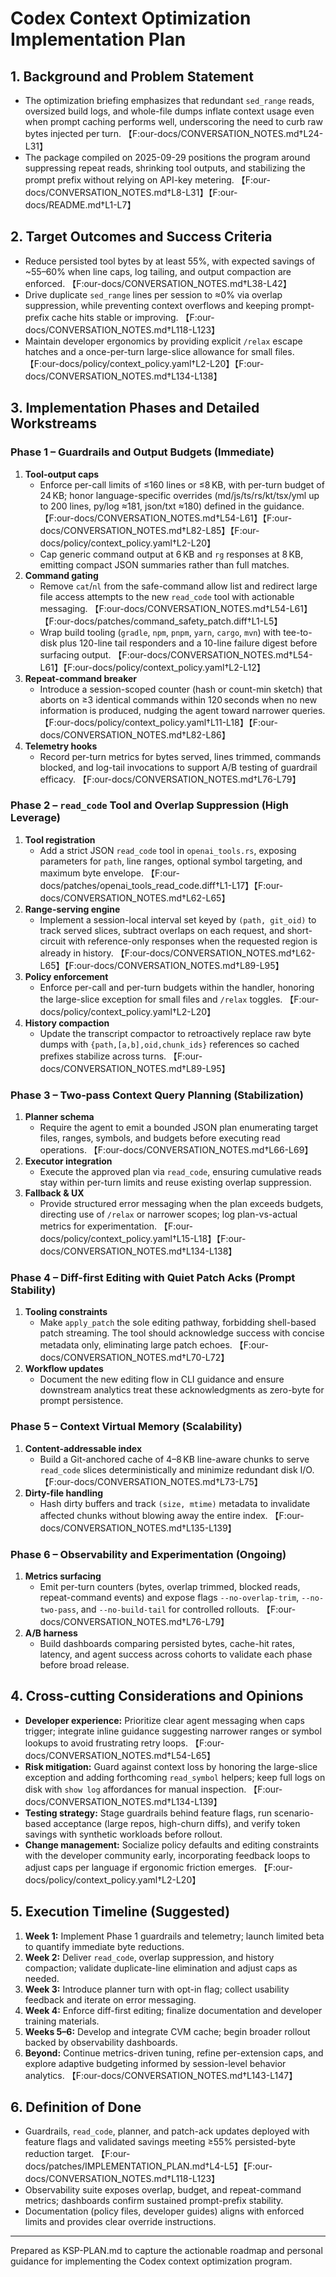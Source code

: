 # Codex Context Optimization Implementation Plan

## 1. Background and Problem Statement
- The optimization briefing emphasizes that redundant `sed_range` reads, oversized build logs, and whole-file dumps inflate context usage even when prompt caching performs well, underscoring the need to curb raw bytes injected per turn. 【F:our-docs/CONVERSATION_NOTES.md†L24-L31】
- The package compiled on 2025-09-29 positions the program around suppressing repeat reads, shrinking tool outputs, and stabilizing the prompt prefix without relying on API-key metering. 【F:our-docs/CONVERSATION_NOTES.md†L8-L31】【F:our-docs/README.md†L1-L7】

## 2. Target Outcomes and Success Criteria
- Reduce persisted tool bytes by at least 55%, with expected savings of ~55–60% when line caps, log tailing, and output compaction are enforced. 【F:our-docs/CONVERSATION_NOTES.md†L38-L42】
- Drive duplicate `sed_range` lines per session to ≈0% via overlap suppression, while preventing context overflows and keeping prompt-prefix cache hits stable or improving. 【F:our-docs/CONVERSATION_NOTES.md†L118-L123】
- Maintain developer ergonomics by providing explicit `/relax` escape hatches and a once-per-turn large-slice allowance for small files. 【F:our-docs/policy/context_policy.yaml†L2-L20】【F:our-docs/CONVERSATION_NOTES.md†L134-L138】

## 3. Implementation Phases and Detailed Workstreams

### Phase 1 – Guardrails and Output Budgets (Immediate)
1. **Tool-output caps**
   - Enforce per-call limits of ≤160 lines or ≤8 KB, with per-turn budget of 24 KB; honor language-specific overrides (md/js/ts/rs/kt/tsx/yml up to 200 lines, py/log ≈181, json/txt ≈180) defined in the guidance. 【F:our-docs/CONVERSATION_NOTES.md†L54-L61】【F:our-docs/CONVERSATION_NOTES.md†L82-L85】【F:our-docs/policy/context_policy.yaml†L2-L20】
   - Cap generic command output at 6 KB and `rg` responses at 8 KB, emitting compact JSON summaries rather than full matches.
2. **Command gating**
   - Remove `cat`/`nl` from the safe-command allow list and redirect large file access attempts to the new `read_code` tool with actionable messaging. 【F:our-docs/CONVERSATION_NOTES.md†L54-L61】【F:our-docs/patches/command_safety_patch.diff†L1-L5】
   - Wrap build tooling (`gradle`, `npm`, `pnpm`, `yarn`, `cargo`, `mvn`) with tee-to-disk plus 120-line tail responders and a 10-line failure digest before surfacing output. 【F:our-docs/CONVERSATION_NOTES.md†L54-L61】【F:our-docs/policy/context_policy.yaml†L2-L12】
3. **Repeat-command breaker**
   - Introduce a session-scoped counter (hash or count-min sketch) that aborts on ≥3 identical commands within 120 seconds when no new information is produced, nudging the agent toward narrower queries. 【F:our-docs/policy/context_policy.yaml†L11-L18】【F:our-docs/CONVERSATION_NOTES.md†L82-L86】
4. **Telemetry hooks**
   - Record per-turn metrics for bytes served, lines trimmed, commands blocked, and log-tail invocations to support A/B testing of guardrail efficacy. 【F:our-docs/CONVERSATION_NOTES.md†L76-L79】

### Phase 2 – `read_code` Tool and Overlap Suppression (High Leverage)
1. **Tool registration**
   - Add a strict JSON `read_code` tool in `openai_tools.rs`, exposing parameters for `path`, line ranges, optional symbol targeting, and maximum byte envelope. 【F:our-docs/patches/openai_tools_read_code.diff†L1-L17】【F:our-docs/CONVERSATION_NOTES.md†L62-L65】
2. **Range-serving engine**
   - Implement a session-local interval set keyed by `(path, git_oid)` to track served slices, subtract overlaps on each request, and short-circuit with reference-only responses when the requested region is already in history. 【F:our-docs/CONVERSATION_NOTES.md†L62-L65】【F:our-docs/CONVERSATION_NOTES.md†L89-L95】
3. **Policy enforcement**
   - Enforce per-call and per-turn budgets within the handler, honoring the large-slice exception for small files and `/relax` toggles. 【F:our-docs/policy/context_policy.yaml†L2-L20】
4. **History compaction**
   - Update the transcript compactor to retroactively replace raw byte dumps with `{path,[a,b],oid,chunk_ids}` references so cached prefixes stabilize across turns. 【F:our-docs/CONVERSATION_NOTES.md†L89-L95】

### Phase 3 – Two-pass Context Query Planning (Stabilization)
1. **Planner schema**
   - Require the agent to emit a bounded JSON plan enumerating target files, ranges, symbols, and budgets before executing read operations. 【F:our-docs/CONVERSATION_NOTES.md†L66-L69】
2. **Executor integration**
   - Execute the approved plan via `read_code`, ensuring cumulative reads stay within per-turn limits and reuse existing overlap suppression.
3. **Fallback & UX**
   - Provide structured error messaging when the plan exceeds budgets, directing use of `/relax` or narrower scopes; log plan-vs-actual metrics for experimentation. 【F:our-docs/policy/context_policy.yaml†L15-L18】【F:our-docs/CONVERSATION_NOTES.md†L134-L138】

### Phase 4 – Diff-first Editing with Quiet Patch Acks (Prompt Stability)
1. **Tooling constraints**
   - Make `apply_patch` the sole editing pathway, forbidding shell-based patch streaming. The tool should acknowledge success with concise metadata only, eliminating large patch echoes. 【F:our-docs/CONVERSATION_NOTES.md†L70-L72】
2. **Workflow updates**
   - Document the new editing flow in CLI guidance and ensure downstream analytics treat these acknowledgments as zero-byte for prompt persistence.

### Phase 5 – Context Virtual Memory (Scalability)
1. **Content-addressable index**
   - Build a Git-anchored cache of 4–8 KB line-aware chunks to serve `read_code` slices deterministically and minimize redundant disk I/O. 【F:our-docs/CONVERSATION_NOTES.md†L73-L75】
2. **Dirty-file handling**
   - Hash dirty buffers and track `(size, mtime)` metadata to invalidate affected chunks without blowing away the entire index. 【F:our-docs/CONVERSATION_NOTES.md†L135-L139】

### Phase 6 – Observability and Experimentation (Ongoing)
1. **Metrics surfacing**
   - Emit per-turn counters (bytes, overlap trimmed, blocked reads, repeat-command events) and expose flags `--no-overlap-trim`, `--no-two-pass`, and `--no-build-tail` for controlled rollouts. 【F:our-docs/CONVERSATION_NOTES.md†L76-L79】
2. **A/B harness**
   - Build dashboards comparing persisted bytes, cache-hit rates, latency, and agent success across cohorts to validate each phase before broad release.

## 4. Cross-cutting Considerations and Opinions
- **Developer experience:** Prioritize clear agent messaging when caps trigger; integrate inline guidance suggesting narrower ranges or symbol lookups to avoid frustrating retry loops. 【F:our-docs/CONVERSATION_NOTES.md†L54-L65】
- **Risk mitigation:** Guard against context loss by honoring the large-slice exception and adding forthcoming `read_symbol` helpers; keep full logs on disk with `show log` affordances for manual inspection. 【F:our-docs/CONVERSATION_NOTES.md†L134-L139】
- **Testing strategy:** Stage guardrails behind feature flags, run scenario-based acceptance (large repos, high-churn diffs), and verify token savings with synthetic workloads before rollout.
- **Change management:** Socialize policy defaults and editing constraints with the developer community early, incorporating feedback loops to adjust caps per language if ergonomic friction emerges. 【F:our-docs/policy/context_policy.yaml†L2-L20】

## 5. Execution Timeline (Suggested)
1. **Week 1:** Implement Phase 1 guardrails and telemetry; launch limited beta to quantify immediate byte reductions.
2. **Week 2:** Deliver `read_code`, overlap suppression, and history compaction; validate duplicate-line elimination and adjust caps as needed.
3. **Week 3:** Introduce planner turn with opt-in flag; collect usability feedback and iterate on error messaging.
4. **Week 4:** Enforce diff-first editing; finalize documentation and developer training materials.
5. **Weeks 5–6:** Develop and integrate CVM cache; begin broader rollout backed by observability dashboards.
6. **Beyond:** Continue metrics-driven tuning, refine per-extension caps, and explore adaptive budgeting informed by session-level behavior analytics. 【F:our-docs/CONVERSATION_NOTES.md†L143-L147】

## 6. Definition of Done
- Guardrails, `read_code`, planner, and patch-ack updates deployed with feature flags and validated savings meeting ≥55% persisted-byte reduction target. 【F:our-docs/patches/IMPLEMENTATION_PLAN.md†L4-L5】【F:our-docs/CONVERSATION_NOTES.md†L118-L123】
- Observability suite exposes overlap, budget, and repeat-command metrics; dashboards confirm sustained prompt-prefix stability.
- Documentation (policy files, developer guides) aligns with enforced limits and provides clear override instructions.

---
Prepared as KSP-PLAN.md to capture the actionable roadmap and personal guidance for implementing the Codex context optimization program.
